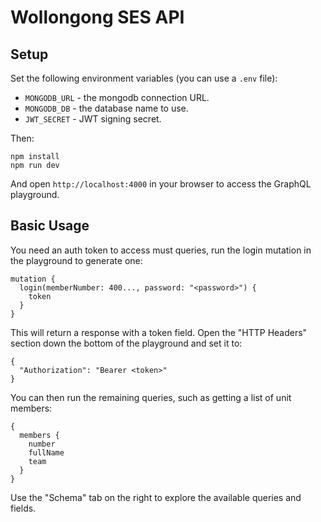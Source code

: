 # Wollongong SES API

## Setup

Set the following environment variables (you can use a `.env` file):

* `MONGODB_URL` - the mongodb connection URL.
* `MONGODB_DB` - the database name to use.
* `JWT_SECRET` - JWT signing secret.

Then:

    npm install
    npm run dev

And open `http://localhost:4000` in your browser to access the GraphQL playground.

## Basic Usage

You need an auth token to access must queries, run the login mutation in the playground to generate
one:

    mutation {
      login(memberNumber: 400..., password: "<password>") {
        token
      }
    }

This will return a response with a token field. Open the "HTTP Headers" section down the bottom
of the playground and set it to:

    {
      "Authorization": "Bearer <token>"
    }

You can then run the remaining queries, such as getting a list of unit members:

    {
      members {
        number
        fullName
        team
      }
    }

Use the "Schema" tab on the right to explore the available queries and fields.
